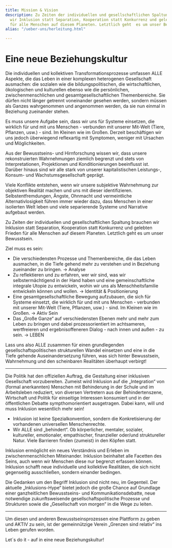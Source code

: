 ```yaml
---
title: Mission & Vision
description: Zu Zeiten der individuellen und gesellschaftlichen Spaltung brauchen
  wir Inklusion statt Separation, Kooperation statt Konkurrenz und gelebten Frieden
  für alle Menschen auf diesem Planeten. Letztlich geht  es um unser Bewusstsein.
alias: "/ueber-uns/herleitung.html"

---
```

# Eine neue Beziehungskultur

Die individuellen und kollektiven Transformationsprozesse  umfassen ALLE Aspekte, die das Leben in einer komplexen heterogenen Gesellschaft ausmachen: die sozialen wie die bildungspolitischen, die wirtschaftlichen, ökologischen und kulturellen ebenso wie die persönlichen, zwischenmenschlichen und gesamtgesellschaftlichen Themenbereiche. Sie dürfen nicht länger getrennt voneinander gesehen werden, sondern müssen als Ganzes wahrgenommen und angenommen werden, da sie nun einmal in Beziehung zueinander stehen.

Es muss unsere Aufgabe sein, dass wir uns für Systeme einsetzen, die wirklich für und mit uns Menschen - verbunden mit unserer Mit-Welt (Tiere, Pflanzen, usw.) - sind. Im Kleinen wie im Großen. Derzeit beschäftigen wir uns jedoch überwiegend reflexartig mit Symptomen, weniger mit Ursachen und Möglichkeiten.

Aus der Bewusstseins- und Hirnforschung wissen wir, dass unsere rekonstruierten Wahrnehmungen ziemlich begrenzt und stets von Interpretationen, Projektionen und Konditionierungen beeinflusst ist. Darüber hinaus sind wir alle stark von unserer kapitalistischen Leistungs-, Konsum- und  Wachstumsgesellschaft geprägt.

Viele Konflikte entstehen, wenn wir unsere subjektive Wahrnehmung zur objektiven Realität machen und uns mit dieser identifizieren. Selbstentfremdungen, Ängste, Ohnmacht und vermeintliche Alternativlosigkeit führen immer wieder dazu, dass Menschen in einer isolierten Welt leben und viele separierende Systeme und Narrative aufgebaut werden.

Zu Zeiten der individuellen und gesellschaftlichen Spaltung brauchen wir Inklusion statt Separation, Kooperation statt Konkurrenz und  gelebten Frieden für alle Menschen auf diesem Planeten. Letztlich geht  es um unser Bewusstsein.

Ziel muss es sein:

* Die verschiedensten Prozesse und Themenbereiche, die das Leben ausmachen, in die Tiefe gehend mehr zu verstehen und in Beziehung zueinander zu bringen. →  Analyse
* Zu reflektieren und zu erfahren, wer wir sind, was wir selbstermächtigend in der Hand haben und eine gemeinschaftliche integrale Utopie zu entwickeln, wohin wir uns als Menschheitsfamilie entwickeln können und wollen. → Identität & Positionierung
* Eine gesamtgesellschaftliche Bewegung aufzubauen, die sich für Systeme einsetzt, die wirklich für und mit uns Menschen - verbunden mit unserer Mit-Welt (Tiere, Pflanzen, usw.) - sind. Im Kleinen wie im Großen. → Aktiv Sein
* Das „Große Ganze“ auf verschiedensten Ebenen mehr und mehr zum Leben zu bringen und dabei prozessorientiert im achtsameren, wertfreieren und ergebnisoffeneren Dialog - nach innen und außen - zu sein. → LEBEN

Lass uns also ALLE zusammen für einen grundlegenden  gesellschaftspolitischen strukturellen Wandel einsetzen und eine in die  Tiefe gehende Auseinandersetzung führen, was sich hinter Bewusstsein, Wahrnehmung und den scheinbaren Realitäten überhaupt verbirgt!

***

Die Politik hat den offiziellen Auftrag, die Gestaltung einer inklusiven Gesellschaft vorzubereiten. Zumeist wird Inklusion auf die „Integration“ von (formal anerkannten) Menschen mit  Behinderung in der Schule und im Arbeitsleben reduziert, von diversen Vertretern aus der Behindertenszene, Wirtschaft und Politik für einseitige Interessen konsumiert und in der öffentlichen Debatte sympthomorientiert ausgetragen. Dabei kann, will und muss Inklusion wesentlich mehr sein!

* Inklusion ist keine Spezialkonvention, sondern die Konkretisierung der vorhandenen universellen Menschenrechte.
* Wir ALLE sind „behindert“. Ob körperlicher, mentaler, sozialer,  kultureller, emotionaler, empathischer, finanzieller oder/und  struktureller Natur. Viele Barrieren finden (zumeist) in den Köpfen  statt.

Inklusion ermöglicht ein neues Verständnis und Erleben im  zwischenmenschlichen Miteinander. Inklusion beinhaltet alle Facetten des Seins, auch wenn wir Menschen diese nur begrenzt erfassen können. Inklusion schafft neue individuelle und kollektive Realitäten, die sich nicht gegenseitig ausschließen, sondern einander bedingen.

Die Gedanken um den Begriff Inklusion sind nicht neu, im Gegenteil. Der aktuelle „Inklusions-Hype“ bietet jedoch die große Chance auf  Grundlage einer ganzheitlichen Bewusstseins- und Kommunikationsdebatte, neue notwendige zukunftsweisende gesellschaftspolitische Prozesse und  Strukturen sowie die „Gesellschaft von morgen“ in die Wege zu leiten.

***

Um diesen und anderen Bewusstseinsprozessen eine Plattform zu geben und AKTIV zu sein, ist der gemeinnützige Verein „Grenzen sind relativ“ ins Leben gerufen worden.

Let´s do it - auf in eine neue Beziehungskultur!
